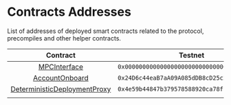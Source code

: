 # Contracts Addresses

List of addresses of deployed smart contracts related to the protocol, precompiles and other helper contracts.

<table><thead><tr><th width="265" align="center">Contract</th><th align="center">Testnet</th></tr></thead><tbody><tr><td align="center"><a href="https://github.com/coti-io/coti-contracts/blob/main/contracts/utils/mpc/MpcInterface.sol">MPCInterface</a></td><td align="center"><code>0x0000000000000000000000000000000000000064</code></td></tr><tr><td align="center"><a href="https://github.com/coti-io/coti-contracts/blob/main/contracts/onboard/AccountOnboard.sol">AccountOnboard</a></td><td align="center"><code>0x24D6c44eaB7aA09A085dDB8cD25c28FFc9917EC9</code></td></tr><tr><td align="center"><a href="https://github.com/Arachnid/deterministic-deployment-proxy">DeterministicDeploymentProxy</a></td><td align="center"><code>0x4e59b44847b379578588920ca78fbf26c0b4956c</code></td></tr><tr><td align="center"></td><td align="center"></td></tr></tbody></table>

